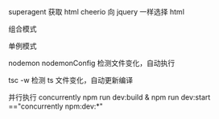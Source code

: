 <!--
 * @Author: your name
 * @Date: 2020-08-26 14:02:00
 * @LastEditTime: 2020-08-26 14:42:54
 * @LastEditors: Please set LastEditors
 * @Description: In User Settings Edit
 * @FilePath: \typescript\21爬虫\README.md
-->

superagent 获取 html
cheerio 向 jquery 一样选择 html

组合模式

单例模式

nodemon nodemonConfig 检测文件变化，自动执行

tsc -w 检测 ts 文件变化，自动更新编译

并行执行
concurrently npm run dev:build & npm run dev:start
=="concurrently npm:dev:\*"
